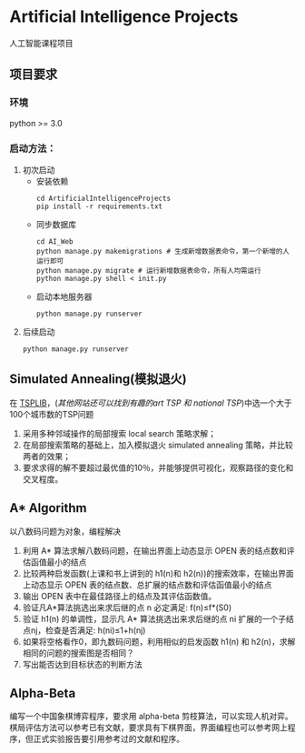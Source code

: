 # Artificial Intelligence Projects

人工智能课程项目

## 项目要求

### 环境

python >= 3.0

### 启动方法：

1. 初次启动
    - 安装依赖
      ```shell
      cd ArtificialIntelligenceProjects
      pip install -r requirements.txt
      ```
    - 同步数据库
      ```shell
      cd AI_Web
      python manage.py makemigrations # 生成新增数据表命令，第一个新增的人运行即可
      python manage.py migrate # 运行新增数据表命令，所有人均需运行
      python manage.py shell < init.py
      ```
    - 启动本地服务器
      ```shell
      python manage.py runserver
      ```
1. 后续启动
    ```shell
    python manage.py runserver
    ```

## Simulated Annealing(模拟退火)

在 [TSPLIB](http://comopt.ifi.uni-heidelberg.de/software/TSPLIB95/)，(*其他网站还可以找到有趣的art TSP 和 national TSP*)中选一个大于100个城市数的TSP问题

1. 采用多种邻域操作的局部搜索 local search 策略求解；
2. 在局部搜索策略的基础上，加入模拟退火 simulated annealing 策略，并比较两者的效果；
3. 要求求得的解不要超过最优值的10％，并能够提供可视化，观察路径的变化和交叉程度。

## A* Algorithm

以八数码问题为对象，编程解决

1. 利用 A* 算法求解八数码问题，在输出界面上动态显示 OPEN 表的结点数和评估函值最小的结点
1. 比较两种启发函数(上课和书上讲到的 h1(n)和 h2(n))的搜索效率，在输出界面上动态显示 OPEN 表的结点数、总扩展的结点数和评估函值最小的结点
1. 输出 OPEN 表中在最佳路径上的结点及其评估函数值。
1. 验证凡A\*算法挑选出来求后继的点 n 必定满足: f(n)≤f\*(S0)
1. 验证 h1(n) 的单调性，显示凡 A\* 算法挑选出来求后继的点 ni 扩展的一个子结点nj，检查是否满足: h(ni)≤1+h(nj)
1. 如果将空格看作0，即九数码问题，利用相似的启发函数 h1(n) 和 h2(n)，求解相同的问题的搜索图是否相同？
1. 写出能否达到目标状态的判断方法

## Alpha-Beta

编写一个中国象棋博弈程序，要求用 alpha-beta 剪枝算法，可以实现人机对弈。
棋局评估方法可以参考已有文献，要求具有下棋界面，界面编程也可以参考网上程序，但正式实验报告要引用参考过的文献和程序。